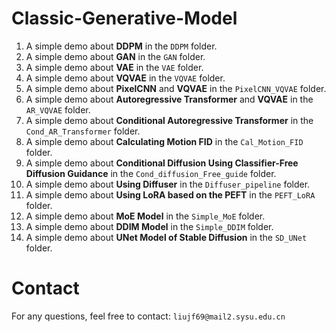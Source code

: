 # Classic-Generative-Model
1. A simple demo about **DDPM** in the ``DDPM`` folder.
2. A simple demo about **GAN** in the ``GAN`` folder.
3. A simple demo about **VAE** in the ``VAE`` folder.
4. A simple demo about **VQVAE** in the ``VQVAE`` folder.
5. A simple demo about **PixelCNN** and **VQVAE** in the ``PixelCNN_VQVAE`` folder.
6. A simple demo about **Autoregressive Transformer** and **VQVAE** in the ``AR_VQVAE`` folder.
7. A simple demo about **Conditional Autoregressive Transformer** in the ``Cond_AR_Transformer`` folder.
8. A simple demo about **Calculating Motion FID** in the ``Cal_Motion_FID`` folder.
9. A simple demo about **Conditional Diffusion Using Classifier-Free Diffusion Guidance** in the ``Cond_diffusion_Free_guide`` folder.
10. A simple demo about **Using Diffuser** in the ``Diffuser_pipeline`` folder.
11. A simple demo about **Using LoRA based on the PEFT** in the ``PEFT_LoRA`` folder.
12. A simple demo about **MoE Model** in the ``Simple_MoE`` folder.
13. A simple demo about **DDIM Model** in the ``Simple_DDIM`` folder.
14. A simple demo about **UNet Model of Stable Diffusion** in the ``SD_UNet`` folder.

# Contact
For any questions, feel free to contact: ```liujf69@mail2.sysu.edu.cn```
